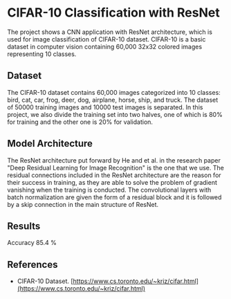 # CIFAR-10 Classification with ResNet

The project shows a CNN application with ResNet architecture, which is used for image classification of CIFAR-10 dataset. CIFAR-10 is a basic dataset in computer vision containing 60,000 32x32 colored images representing 10 classes.

## Dataset

The CIFAR-10 dataset contains 60,000 images categorized into 10 classes: bird, cat, car, frog, deer, dog, airplane, horse, ship, and truck. The dataset of 50000 training images and 10000 test images is separated. In this project, we also divide the training set into two halves, one of which is 80% for training and the other one is 20% for validation.

## Model Architecture

The ResNet architecture put forward by He and et al. in the research paper "Deep Residual Learning for Image Recognition" is the one that we use. The residual connections included in the ResNet architecture are the reason for their success in training, as they are able to solve the problem of gradient vanishing when the training is conducted. The convolutional layers with batch normalization are given the form of a residual block and it is followed by a skip connection in the main structure of ResNet.

## Results

Accuracy 85.4 %
## References

- CIFAR-10 Dataset. [https://www.cs.toronto.edu/~kriz/cifar.html](https://www.cs.toronto.edu/~kriz/cifar.html)
